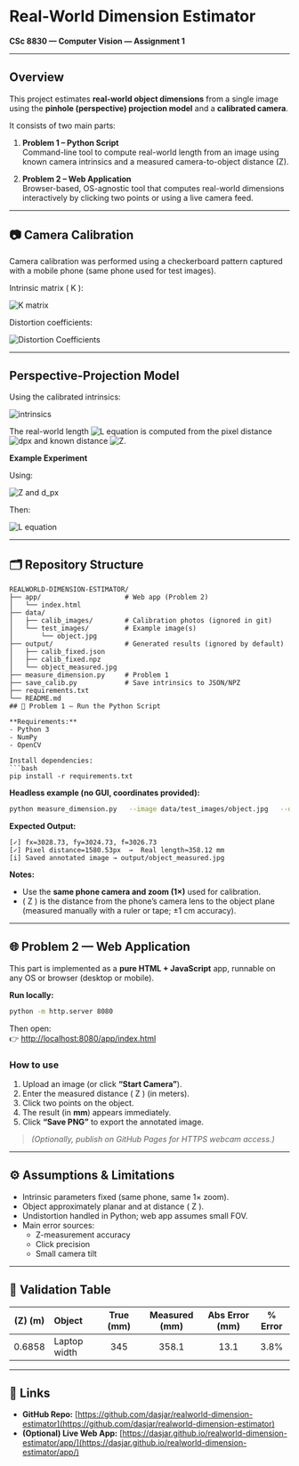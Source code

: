 #  Real-World Dimension Estimator  
**CSc 8830 — Computer Vision — Assignment 1**

---

##  Overview
This project estimates **real-world object dimensions** from a single image using the **pinhole (perspective) projection model** and a **calibrated camera**.

It consists of two main parts:

1. **Problem 1 – Python Script**  
   Command-line tool to compute real-world length from an image using known camera intrinsics and a measured camera-to-object distance (Z).

2. **Problem 2 – Web Application**  
   Browser-based, OS-agnostic tool that computes real-world dimensions interactively by clicking two points or using a live camera feed.

---

## 📷 Camera Calibration

Camera calibration was performed using a checkerboard pattern captured with a mobile phone (same phone used for test images).


Intrinsic matrix \( K \):

![K matrix](https://latex.codecogs.com/png.image?\dpi{110}&space;K%20=%20\begin{bmatrix}3028.73%20&%200%20&%201543.61\\0%20&%203024.73%20&%201983.68\\0%20&%200%20&%201\end{bmatrix})

Distortion coefficients:

![Distortion Coefficients](https://latex.codecogs.com/png.image?\dpi{110}&space;\left[k_1,%20k_2,%20p_1,%20p_2,%20k_3\right]%20=%20\left[0.2388,%20-1.7145,%20-7.15%20\times%2010^{-5},%20-9.26%20\times%2010^{-4},%203.0637\right])

---

##  Perspective-Projection Model
Using the calibrated intrinsics:

![intrinsics](https://latex.codecogs.com/png.image?\dpi{110}&space;f_x=3028.73,\quad%20f_y=3024.73,\quad%20f=\frac{f_x+f_y}{2}=3026.73)

The real-world length ![L equation](https://latex.codecogs.com/png.image?\dpi{110}&space;L%20=%20\frac{d_{px}\cdot%20Z}{f})
is computed from the pixel distance ![dpx](https://latex.codecogs.com/png.image?\dpi{110}&space;d_{px}) and known distance ![Z](https://latex.codecogs.com/png.image?\dpi{110}&space;Z).

**Example Experiment**

Using:

![Z and d_px](https://latex.codecogs.com/png.image?\dpi{110}&space;Z%20=%200.6858\,\text{m},\quad%20d_{px}%20=%201580.53\,\text{px})

Then:

![L equation](https://latex.codecogs.com/png.image?\dpi{110}&space;L%20=%20\frac{1580.53%20\times%200.6858}{3026.73}%20=%200.3581\,\text{m}%20=%20358.1\,\text{mm})

---

## 🗂️ Repository Structure
```text
REALWORLD-DIMENSION-ESTIMATOR/
├── app/                     # Web app (Problem 2)
│   └── index.html
├── data/
│   ├── calib_images/        # Calibration photos (ignored in git)
│   └── test_images/         # Example image(s)
│       └── object.jpg
├── output/                  # Generated results (ignored by default)
│   ├── calib_fixed.json
│   ├── calib_fixed.npz
│   └── object_measured.jpg
├── measure_dimension.py     # Problem 1
├── save_calib.py            # Save intrinsics to JSON/NPZ
├── requirements.txt
└── README.md
## 🧩 Problem 1 — Run the Python Script

**Requirements:**  
- Python 3  
- NumPy  
- OpenCV  

Install dependencies:
```bash
pip install -r requirements.txt
```

**Headless example (no GUI, coordinates provided):**
```bash
python measure_dimension.py   --image data/test_images/object.jpg   --distance_m 0.6858   --points 707,1683,2287,1724   --out output/object_measured.jpg
```

**Expected Output:**
```
[✓] fx=3028.73, fy=3024.73, f=3026.73
[✓] Pixel distance=1580.53px  →  Real length≈358.12 mm
[i] Saved annotated image → output/object_measured.jpg
```

**Notes:**
- Use the **same phone camera and zoom (1×)** used for calibration.
- \( Z \) is the distance from the phone’s camera lens to the object plane (measured manually with a ruler or tape; ±1 cm accuracy).

---

## 🌐 Problem 2 — Web Application

This part is implemented as a **pure HTML + JavaScript** app, runnable on any OS or browser (desktop or mobile).

**Run locally:**
```bash
python -m http.server 8080
```

Then open:  
👉 [http://localhost:8080/app/index.html](http://localhost:8080/app/index.html)

### How to use
1. Upload an image (or click **“Start Camera”**).  
2. Enter the measured distance \( Z \) (in meters).  
3. Click two points on the object.  
4. The result (in **mm**) appears immediately.  
5. Click **“Save PNG”** to export the annotated image.  

> *(Optionally, publish on GitHub Pages for HTTPS webcam access.)*

---

## ⚙️ Assumptions & Limitations

- Intrinsic parameters fixed (same phone, same 1× zoom).  
- Object approximately planar and at distance \( Z \).  
- Undistortion handled in Python; web app assumes small FOV.  
- Main error sources:
  - Z-measurement accuracy
  - Click precision
  - Small camera tilt

---

## 🧾 Validation Table

| \(Z\) (m) | Object         | True (mm) | Measured (mm) | Abs Error (mm) | % Error |
|:----------:|:---------------|:----------:|:--------------:|:---------------:|:--------:|
| 0.6858     | Laptop width   | 345        | 358.1          | 13.1            | 3.8%     |

---

## 🔗 Links

- **GitHub Repo:** [https://github.com/dasjar/realworld-dimension-estimator](https://github.com/dasjar/realworld-dimension-estimator)  
- **(Optional) Live Web App:** [https://dasjar.github.io/realworld-dimension-estimator/app/](https://dasjar.github.io/realworld-dimension-estimator/app/)



